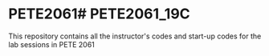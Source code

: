 # PETE2061# PETE2061_19C
This repository contains all the instructor's codes and start-up codes for the lab sessions in PETE 2061 
